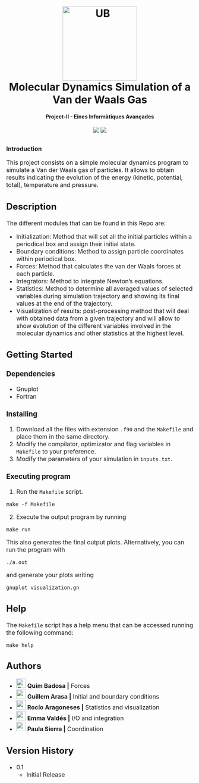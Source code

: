 <h1 align="center">
  <a name="logo" href="https://web.ub.edu/web/estudis/w/masteruniversitari-md308"><img src="https://web.ub.edu/documents/2710030/4734497/logo_UB_nou.jpg_ca.jpg/fbe1020f-8346-2e48-247d-cde35b5e38fc?t=1677492326543" alt="UB" width="200"></a>
  <br>
  Molecular Dynamics Simulation of a Van der Waals Gas
</h1>
<h4 align="center">Project-II - Eines Informàtiques Avançades</h4>
<div align="center">

  <h4>
    <a href="https://github.com/Eines-Informatiques-Avancades/Project-II/commits/master"><img src="https://img.shields.io/github/last-commit/Eines-Informatiques-Avancades/Project-II.svg?style=plasticr"/></a>
        <a href="https://github.com/Eines-Informatiques-Avancades/Project-II/commits/master"><img src="https://img.shields.io/github/commit-activity/y/Eines-Informatiques-Avancades/Project-II.svg?style=plasticr"/></a>

  </h4>
</div>
<p><font size="3">

## Introduction

This project consists on a simple molecular dynamics program to simulate a Van der Waals gas of particles. It allows to obtain results indicating the evolution of the energy (kinetic, potential, total), temperature and pressure.

## Description

The different modules that can be found in this Repo are:

* Initialization: Method that will set all the initial particles within a periodical box and assign their initial state.
* Boundary conditions: Method to assign particle coordinates within periodical box.
* Forces: Method that calculates the van der Waals forces at each particle.
* Integrators: Method to integrate Newton’s equations.
* Statistics: Method to determine all averaged values of selected variables during simulation trajectory and showing its final values at the end of the trajectory.
* Visualization of results: post-processing method that will deal with obtained data from a given trajectory and will allow to show evolution of the different variables involved in the molecular dynamics and other statistics at the highest level.

## Getting Started

### Dependencies

- Gnuplot
- Fortran

### Installing

1. Download all the files with extension `.f90` and the `Makefile` and place them in the same directory.
2. Modify the compilator, optimizator and flag variables in `Makefile` to your preference.
3. Modify the parameters of your simulation in `inputs.txt`.

### Executing program

1. Run the `Makefile` script.
```
make -f Makefile
```
2. Execute the output program by running
```
make run
```
This also generates the final output plots.
Alternatively, you can run the program with
```
./a.out
```
and generate your plots writing
```
gnuplot visualization.gn
```

## Help

The `Makefile` script has a help menu that can be accessed running the following command:
```
make help
```

## Authors

* <a href="https://github.com/Qbadosfe"><img src="https://avatars.githubusercontent.com/u/162143734?v=4" title="Qbadosfe" width="25" height="25"></a> **Quim Badosa |** Forces
* <a href="https://github.com/guillemares"><img src="https://avatars.githubusercontent.com/u/144935605?v=4" title="guillemares" width="25" height="25"></a> **Guillem Arasa |** Initial and boundary conditions
* <a href="https://github.com/rocii389"><img src="https://avatars.githubusercontent.com/u/150451845?v=4" title="rocii389" width="25" height="25"></a> **Rocío Aragoneses |**  Statistics and visualization
* <a href="https://github.com/evaldesmartin"><img src="https://avatars.githubusercontent.com/u/125901837?v=4" title="evaldesmartin" width="25" height="25"></a> **Emma Valdés |** I/O and integration
* <a href="https://github.com/psierrva"><img src="https://avatars.githubusercontent.com/u/162144063?v=4" title="psierrva" width="25" height="25"></a> **Paula Sierra |** Coordination

## Version History

* 0.1
    * Initial Release

